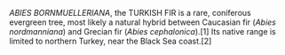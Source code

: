 _ABIES BORNMUELLERIANA_, the TURKISH FIR is a rare, coniferous evergreen tree, most likely a natural hybrid between Caucasian fir (_Abies nordmanniana_) and Grecian fir (_Abies cephalonica_).[1] Its native range is limited to northern Turkey, near the Black Sea coast.[2]
